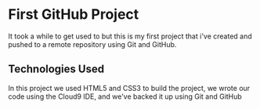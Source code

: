 # First GitHub Project

It took a while to get used to but this is my first project that i've created and pushed to a remote repository using Git and GitHub.

## Technologies Used

In this project we used HTML5 and CSS3 to build the project, we wrote our code using the Cloud9 IDE, and we've backed it up using Git and GitHub
